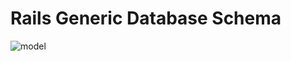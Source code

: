 # Rails Generic Database Schema


![model](https://raw.github.com/jeradphelps/generic_schema/master/diagrams/2014-02-06.png)

